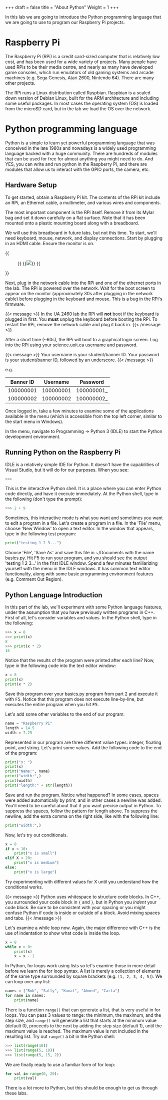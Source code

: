+++
draft = false
title = "About Python"
Weight = 1
+++

In this lab we are going to introduce the Python programming language that we are going to use to program our Raspberry Pi projects.

# Raspberry Pi
The Raspberry Pi (RPi) is a credit card-sized computer that is relatively low cost, and has been used for a wide variety of projects.  Many people have used RPis to be their media centre, and nearly as many have developed game consoles, which run emulators of old gaming systems and arcade machines (e.g. Sega Genesis, Atari 2600, Nintendo 64).  There are many other projects.

The RPi runs a Linux distribution called Raspbian.  Raspbian is a scaled down version of Debian Linux, built for the ARM architecture and including some useful packages.  In most cases the operating system (OS) is loaded from the microSD card, but in the lab we load the OS over the network.

# Python programming language
Python is a simple to learn yet powerful programming language that was conceived in the late 1980s and nowadays is a widely used programming language backed with a huge community. There are hundreds of modules that can be used for free for almost anything you might need to do. And YES, you can write and run python in the Raspberry Pi, and there are modules that allow us to interact with the GPIO ports, the camera, etc.

## Hardware Setup

To get started, obtain a Raspberry Pi kit.  The contents of the RPi kit include an RPi, an Ethernet cable, a multimeter, and various wires and components.

The most important component is the RPi itself.  Remove it from its Mylar bag and set it down carefully on a flat surface.  Note that it has been mounted onto a plastic mounting board along with a breadboard.

We will use this breadboard in future labs, but not this time.  To start, we'll need keyboard, mouse, network, and display connections.  Start by plugging in an HDMI cable.  Ensure the monitor is on.

{{<figure caption="Raspberry Pi 3 Model B+ wired">}}
{{<img src="pi_wired.jpg">}}
{{</figure>}}

Next, plug in the network cable into the RPi and one of the ethernet ports in the lab.  The RPi is powered over the network.  Wait for the boot screen to appear on the monitor (approximately 30s after plugging in the network cable) before plugging in the keyboard and mouse.  This is a bug in the RPi's firmware.

{{< message >}}
In the UA 2460 lab the RPi will **not** boot if the keyboard is plugged in first.  You **must** unplug the keyboard before booting the RPi.  To restart the RPi, remove the network cable and plug it back in.
{{< /message >}}

After a short time (~60s), the RPi will boot to a graphical login screen.  Log into the RPi using your science.uoit.ca username and password.

{{< message >}}
Your username is your student/banner ID.  Your password is your student/banner ID, followed by an underscore.
{{< /message >}}

e.g.

Banner ID | Username  | Password
--------- | --------- | --------
100000001 | 100000001 | 100000001_
100000002 | 100000002 | 100000002_

Once logged in, take a few minutes to examine some of the applications available in the menu (which is accessible from the top left corner, similar to the start menu in Windows).

In the menu, navigate to Programming -> Python 3 (IDLE) to start the Python development environment.

## Running Python on the Raspberry Pi
IDLE is a relatively simple IDE for Python.  It doesn't have the capabilities of Visual Studio, but it will do for our purposes.  When you see:

```python
>>> 
```

This is the interactive Python shell.  It is a place where you can enter Python code directly, and have it execute immediately.  At the Python shell, type in the following (don't type the prompt):

```python
>>> 2 + 9
```

Sometimes, this interactive mode is what you want and sometimes you want to edit a program in a file.  Let's create a program in a file.  In the 'File' menu, choose 'New Window' to open a text editor.  In the window that appears, type in the following test program:

```python
print("testing 1 2 3...")
```

Choose 'File', 'Save As' and save this file in ~/Documents with the name basics.py.  Hit F5 to run your program, and you should see the output 'testing 1 2 3...' in the first IDLE window.  Spend a few minutes familiarizing yourself with the menu in the IDLE windows.  It has common text editor functionality, along with some basic programming environment features (e.g. Comment Out Region).

## Python Language Introduction
In this part of the lab, we'll experiment with some Python language features, under the assumption that you have previously written programs in C++.  First of all, let's consider variables and values.  In the Python shell, type in the following:

```python
>>> x = 8
>>> print(x)
8
>>> print(x * 2)
16
```

Notice that the results of the program were printed after each line?  Now, type in the following code into the text editor window:

```python
x = 8
print(x)
print(x * 2)
```

Save this program over your basics.py program from part 2 and execute it with <kbd>F5</kbd>.  Notice that this program does not execute line-by-line, but executes the entire program when you hit <kbd>F5</kbd>.

Let's add some other variables to the end of our program:

```python
name = "Raspberry Pi"
length = 14.5
width = 7.25
```

Represented in our program are three different value types: integer, floating point, and string.  Let's print some values.  Add the following code to the end of the program:

```python
print("x: ")
print(x)
print("Name:", name)
print("width:",)
print(width)
print("length:" + str(length))
```

Save and run the program.  Notice what happened?  In some cases, spaces were added automatically by print, and in other cases a newline was added.  You'll need to be careful about that if you want precise output in Python.  To suppress the spaces, follow the pattern for length above.  To suppress the newline, add the extra comma on the right side, like with the following line:

```python
print("width:",)
```

Now, let's try out conditionals.

```python
x = 8
if x < 10:
    print("x is small")
elif X < 20:
    print("x is medium")
else:
    print("x is large")
```

Try experimenting with different values for X until you understand how the conditional works.

{{< message >}}
Python uses whitespace to structure code blocks.  In C++, you surrounded your code block in `{` and `}`, but in Python you _indent_ your code block.  Be sure to be consistent with your spacing or you might confuse Python if code is inside or outside of a block.  Avoid mixing spaces and tabs.
{{< /message >}}

Let's examine a while loop now.  Again, the major difference with C++ is the use of indentation to show what code is inside the loop.

```python
x = 8
while x > 0:
    print(x)
    x = x - 1
```

In Python, for loops work using lists so let's examine those in more detail before we learn the for loop syntax.  A list is merely a collection of elements of the same type surrounded by square brackets (e.g. `[1, 2, 3, 4, 5]`).  We can loop over any list:

```python
names = ["Bob", "Sally", "Kunal", "Ahmed", "Carla"]
for name in names:
    print(name)
```

There is a function `range()` that can generate a list, that is very useful in for loops.  You can pass 3 values to range:  the minimum, the maximum, and the step size, and `range()` will generate a list that starts at the minimum value (default 0), proceeds to the next by adding the step size (default 1), until the maximum value is reached.  The maximum value is not included in the resulting list.  Try out `range()` a bit in the Python shell:
	
```python
>>> list(range(10))
>>> list(range(5, 10))
>>> list(range(5, 15, 2))
```

We are finally ready to use a familiar form of for loop:

```python
for val in range(0, 20):
    print(val)
```

There is a lot more to Python, but this should be enough to get us through these labs.
